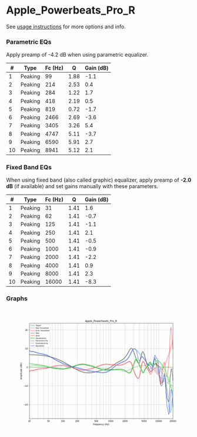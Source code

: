 # Apple_Powerbeats_Pro_R
See [usage instructions](https://github.com/jaakkopasanen/AutoEq#usage) for more options and info.

### Parametric EQs
Apply preamp of -4.2 dB when using parametric equalizer.

|   # | Type    |   Fc (Hz) |    Q |   Gain (dB) |
|-----|---------|-----------|------|-------------|
|   1 | Peaking |        99 | 1.88 |        -1.1 |
|   2 | Peaking |       214 | 2.53 |         0.4 |
|   3 | Peaking |       284 | 1.22 |         1.7 |
|   4 | Peaking |       418 | 2.19 |         0.5 |
|   5 | Peaking |       819 | 0.72 |        -1.7 |
|   6 | Peaking |      2466 | 2.69 |        -3.6 |
|   7 | Peaking |      3405 | 3.26 |         5.4 |
|   8 | Peaking |      4747 | 5.11 |        -3.7 |
|   9 | Peaking |      6590 | 5.91 |         2.7 |
|  10 | Peaking |      8941 | 5.12 |         2.1 |

### Fixed Band EQs
When using fixed band (also called graphic) equalizer, apply preamp of **-2.0 dB** (if available) and set gains manually with these parameters.

|   # | Type    |   Fc (Hz) |    Q |   Gain (dB) |
|-----|---------|-----------|------|-------------|
|   1 | Peaking |        31 | 1.41 |         1.6 |
|   2 | Peaking |        62 | 1.41 |        -0.7 |
|   3 | Peaking |       125 | 1.41 |        -1.1 |
|   4 | Peaking |       250 | 1.41 |         2.1 |
|   5 | Peaking |       500 | 1.41 |        -0.5 |
|   6 | Peaking |      1000 | 1.41 |        -0.9 |
|   7 | Peaking |      2000 | 1.41 |        -2.2 |
|   8 | Peaking |      4000 | 1.41 |         0.9 |
|   9 | Peaking |      8000 | 1.41 |         2.3 |
|  10 | Peaking |     16000 | 1.41 |        -8.3 |

### Graphs
![](./Apple_Powerbeats_Pro_R.png)
